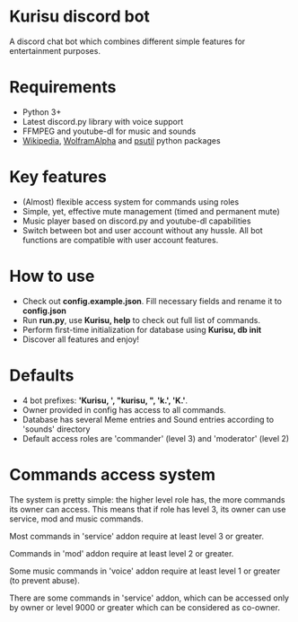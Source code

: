 # Kurisu discord bot
A discord chat bot which combines different simple features for entertainment purposes.

# Requirements
<ul>
<li>Python 3+</li>
<li>Latest discord.py library with voice support</li>
<li>FFMPEG and youtube-dl for music and sounds</li>
<li><a href="https://pypi.python.org/pypi/wikipedia/" target="_blank">Wikipedia</a>, <a href="https://pypi.python.org/pypi/wolframalpha/" target="_blank">WolframAlpha</a> and <a href="https://pypi.python.org/pypi/psutil/" target="_blank">psutil</a> python packages
</ul>

# Key features
<ul>
<li>(Almost) flexible access system for commands using roles</li>
<li>Simple, yet, effective mute management (timed and permanent mute)</li>
<li>Music player based on discord.py and youtube-dl capabilities</li>
<li>Switch between bot and user account without any hussle. All bot functions are compatible with user account features.</li>
</ul>

# How to use
<ul>
<li>Check out <b>config.example.json</b>. Fill necessary fields and rename it to <b>config.json</b></li>
<li>Run <b>run.py</b>, use <b>Kurisu, help</b> to check out full list of commands.</li>
<li>Perform first-time initialization for database using <b>Kurisu, db init</b></li>
<li>Discover all features and enjoy!</li>
</ul>

# Defaults
<ul>
<li>4 bot prefixes: <b>'Kurisu, ', "kurisu, ", 'k.', 'K.'</b>.</li>
<li>Owner provided in config has access to all commands.</li>
<li>Database has several Meme entries and Sound entries according to 'sounds' directory</li>
<li>Default access roles are 'commander' (level 3) and 'moderator' (level 2)</li>
</ul>

# Commands access system
The system is pretty simple: the higher level role has, the more commands its owner can access. This means that if role has level 3, its owner can use service, mod and music commands.
<p>Most commands in 'service' addon require at least level 3 or greater.</p>
<p>Commands in 'mod' addon require at least level 2 or greater.</p>
<p>Some music commands in 'voice' addon require at least level 1 or greater (to prevent abuse).</p>
<p>There are some commands in 'service' addon, which can be accessed only by owner or level 9000 or greater which can be considered as co-owner.</p>
